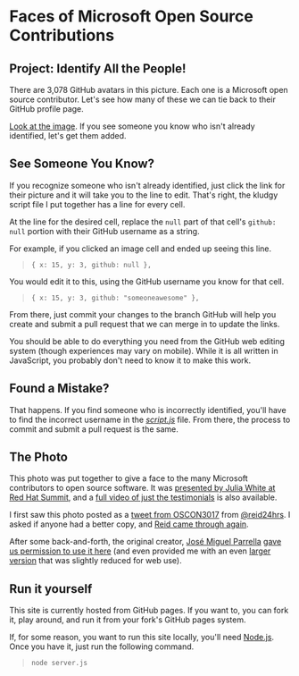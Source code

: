 # Faces of Microsoft Open Source Contributions

## Project: Identify All the People!

There are 3,078 GitHub avatars in this picture. Each one is a Microsoft open source contributor. Let's see how many of these we can tie back to their GitHub profile page.

[Look at the image](https://patridge.github.io/msft-oss-contrib-img-dissect/). If you see someone you know who isn't already identified, let's get them added.

## See Someone You Know?

If you recognize someone who isn't already identified, just click the link for their picture and it will take you to the line to edit. That's right, the kludgy script file I put together has a line for every cell.

At the line for the desired cell, replace the `null` part of that cell's `github: null` portion with their GitHub username as a string.

For example, if you clicked an image cell and ended up seeing this line.

> `{ x: 15, y: 3, github: null },`

You would edit it to this, using the GitHub username you know for that cell.

> `{ x: 15, y: 3, github: "someoneawesome" },`

From there, just commit your changes to the branch GitHub will help you create and submit a pull request that we can merge in to update the links.

You should be able to do everything you need from the GitHub web editing system (though experiences may vary on mobile). While it is all written in JavaScript, you probably don't need to know it to make this work.

## Found a Mistake?

That happens. If you find someone who is incorrectly identified, you'll have to find the incorrect username in the [*script.js*](https://github.com/patridge/msft-oss-contrib-img-dissect/blob/master/script.js) file. From there, the process to commit and submit a pull request is the same.

## The Photo

This photo was put together to give a face to the many Microsoft contributors to open source software. It was [presented by Julia White at Red Hat Summit](https://twitter.com/julwhite), and a [full video of just the testimonials](https://youtu.be/4EYseGkkk_c) is also available.

I first saw this photo posted as a [tweet from OSCON3017](https://twitter.com/reid24hrs/status/862346968781271040) from [@reid24hrs](https://twitter.com/reid24hrs/). I asked if anyone had a better copy, and [Reid came through again](https://twitter.com/reid24hrs/status/862749470752215044).

After some back-and-forth, the original creator, [José Miguel Parrella](https://twitter.com/bureado/) [gave us permission to use it here](https://twitter.com/bureado/status/863071576421392384) (and even provided me with an even [larger version](original-github-avatar-collage.png) that was slightly reduced for web use).

## Run it yourself

This site is currently hosted from GitHub pages. If you want to, you can fork it, play around, and run it from your fork's GitHub pages system.

If, for some reason, you want to run this site locally, you'll need [Node.js](https://nodejs.org/). Once you have it, just run the following command.

> `node server.js`
